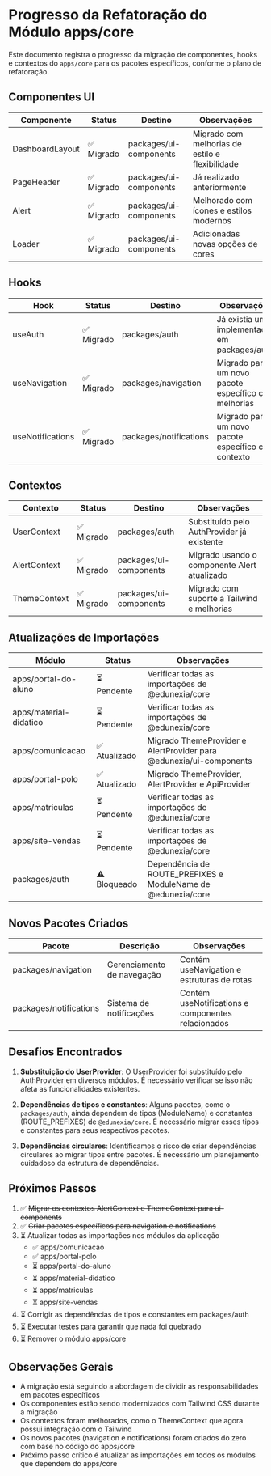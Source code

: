 # Progresso da Refatoração do Módulo apps/core

Este documento registra o progresso da migração de componentes, hooks e contextos do `apps/core` para os pacotes específicos, conforme o plano de refatoração.

## Componentes UI

| Componente | Status | Destino | Observações |
|------------|--------|---------|-------------|
| DashboardLayout | ✅ Migrado | packages/ui-components | Migrado com melhorias de estilo e flexibilidade |
| PageHeader | ✅ Migrado | packages/ui-components | Já realizado anteriormente |
| Alert | ✅ Migrado | packages/ui-components | Melhorado com ícones e estilos modernos |
| Loader | ✅ Migrado | packages/ui-components | Adicionadas novas opções de cores |

## Hooks

| Hook | Status | Destino | Observações |
|------|--------|---------|-------------|
| useAuth | ✅ Migrado | packages/auth | Já existia uma implementação em packages/auth |
| useNavigation | ✅ Migrado | packages/navigation | Migrado para um novo pacote específico com melhorias |
| useNotifications | ✅ Migrado | packages/notifications | Migrado para um novo pacote específico com contexto |

## Contextos

| Contexto | Status | Destino | Observações |
|----------|--------|---------|-------------|
| UserContext | ✅ Migrado | packages/auth | Substituído pelo AuthProvider já existente |
| AlertContext | ✅ Migrado | packages/ui-components | Migrado usando o componente Alert atualizado |
| ThemeContext | ✅ Migrado | packages/ui-components | Migrado com suporte a Tailwind e melhorias |

## Atualizações de Importações

| Módulo | Status | Observações |
|--------|--------|-------------|
| apps/portal-do-aluno | ⏳ Pendente | Verificar todas as importações de @edunexia/core |
| apps/material-didatico | ⏳ Pendente | Verificar todas as importações de @edunexia/core |
| apps/comunicacao | ✅ Atualizado | Migrado ThemeProvider e AlertProvider para @edunexia/ui-components |
| apps/portal-polo | ✅ Atualizado | Migrado ThemeProvider, AlertProvider e ApiProvider |
| apps/matriculas | ⏳ Pendente | Verificar todas as importações de @edunexia/core |
| apps/site-vendas | ⏳ Pendente | Verificar todas as importações de @edunexia/core |
| packages/auth | ⚠️ Bloqueado | Dependência de ROUTE_PREFIXES e ModuleName de @edunexia/core |

## Novos Pacotes Criados

| Pacote | Descrição | Observações |
|--------|-----------|-------------|
| packages/navigation | Gerenciamento de navegação | Contém useNavigation e estruturas de rotas |
| packages/notifications | Sistema de notificações | Contém useNotifications e componentes relacionados |

## Desafios Encontrados

1. **Substituição do UserProvider**: O UserProvider foi substituído pelo AuthProvider em diversos módulos. É necessário verificar se isso não afeta as funcionalidades existentes.

2. **Dependências de tipos e constantes**: Alguns pacotes, como o `packages/auth`, ainda dependem de tipos (ModuleName) e constantes (ROUTE_PREFIXES) de `@edunexia/core`. É necessário migrar esses tipos e constantes para seus respectivos pacotes.

3. **Dependências circulares**: Identificamos o risco de criar dependências circulares ao migrar tipos entre pacotes. É necessário um planejamento cuidadoso da estrutura de dependências.

## Próximos Passos

1. ✅ ~~Migrar os contextos AlertContext e ThemeContext para ui-components~~
2. ✅ ~~Criar pacotes específicos para navigation e notifications~~
3. ⏳ Atualizar todas as importações nos módulos da aplicação
   - ✅ apps/comunicacao
   - ✅ apps/portal-polo
   - ⏳ apps/portal-do-aluno
   - ⏳ apps/material-didatico
   - ⏳ apps/matriculas
   - ⏳ apps/site-vendas
4. ⏳ Corrigir as dependências de tipos e constantes em packages/auth
5. ⏳ Executar testes para garantir que nada foi quebrado
6. ⏳ Remover o módulo apps/core

## Observações Gerais

- A migração está seguindo a abordagem de dividir as responsabilidades em pacotes específicos
- Os componentes estão sendo modernizados com Tailwind CSS durante a migração
- Os contextos foram melhorados, como o ThemeContext que agora possui integração com o Tailwind
- Os novos pacotes (navigation e notifications) foram criados do zero com base no código do apps/core
- Próximo passo crítico é atualizar as importações em todos os módulos que dependem do apps/core 
